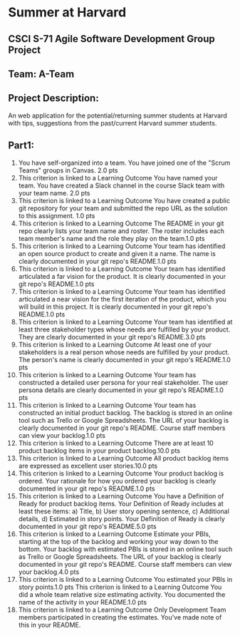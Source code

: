 # Summer at Harvard
## CSCI S-71 Agile Software Development Group Project
## Team: A-Team
## Project Description: 
An web application for the potential/returning summer students at Harvard with tips, suggestions from the past/current Harvard summer students.


## Part1:
1. You have self-organized into a team. You have joined one of the "Scrum Teams" groups in Canvas. 2.0 pts
2. This criterion is linked to a Learning Outcome You have named your team. You have created a Slack channel in the course Slack team with your team name. 2.0 pts
3. This criterion is linked to a Learning Outcome You have created a public git repository for your team and submitted the repo URL as the solution to this assignment. 1.0 pts
4. This criterion is linked to a Learning Outcome The README in your git repo clearly lists your team name and roster. The roster includes each team member's name and the role they play on the team.1.0 pts
5. This criterion is linked to a Learning Outcome Your team has identified an open source product to create and given it a name. The name is clearly documented in your git repo's README.1.0 pts
6. This criterion is linked to a Learning Outcome Your team has identified articulated a far vision for the product. It is clearly documented in your git repo's README.1.0 pts
7. This criterion is linked to a Learning Outcome Your team has identified articulated a near vision for the first iteration of the product, which you will build in this project. It is clearly documented in your git repo's README.1.0 pts
8. This criterion is linked to a Learning Outcome Your team has identified at least three stakeholder types whose needs are fulfilled by your product. They are clearly documented in your git repo's README.3.0 pts
9. This criterion is linked to a Learning Outcome At least one of your stakeholders is a real person whose needs are fulfilled by your product. The person's name is clearly documented in your git repo's README.1.0 pts
10. This criterion is linked to a Learning Outcome Your team has constructed a detailed user persona for your real stakeholder. The user persona details are clearly documented in your git repo's README.1.0 pts
11. This criterion is linked to a Learning Outcome Your team has constructed an initial product backlog. The backlog is stored in an online tool such as Trello or Google Spreadsheets. The URL of your backlog is clearly documented in your git repo's README. Course staff members can view your backlog.1.0 pts
12. This criterion is linked to a Learning Outcome There are at least 10 product backlog items in your product backlog.10.0 pts
13. This criterion is linked to a Learning Outcome All product backlog items are expressed as excellent user stories.10.0 pts
14. This criterion is linked to a Learning Outcome Your product backlog is ordered. Your rationale for how you ordered your backlog is clearly documented in your git repo's README.1.0 pts
15. This criterion is linked to a Learning Outcome You have a Definition of Ready for product backlog items. Your Definition of Ready includes at least these items: a) Title, b) User story opening sentence, c) Additional details, d) Estimated in story points. Your Definition of Ready is clearly documented in your git repo's README.5.0 pts
16. This criterion is linked to a Learning Outcome Estimate your PBIs, starting at the top of the backlog and working your way down to the bottom. Your backlog with estimated PBIs is stored in an online tool such as Trello or Google Spreadsheets. The URL of your backlog is clearly documented in your git repo's README. Course staff members can view your backlog.4.0 pts
17. This criterion is linked to a Learning Outcome You estimated your PBIs in story points.1.0 pts
This criterion is linked to a Learning Outcome You did a whole team relative size estimating activity. You documented the name of the activity in your README.1.0 pts
18. This criterion is linked to a Learning Outcome Only Development Team members participated in creating the estimates. You've made note of this in your README.

